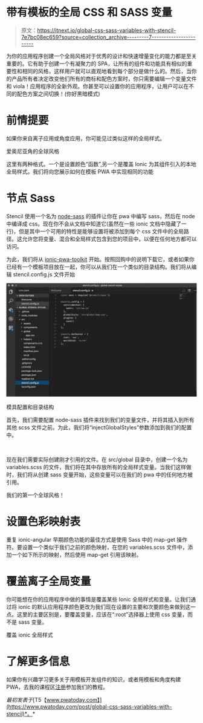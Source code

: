 # 带有模板的全局 CSS 和 SASS 变量

> 原文：<https://itnext.io/global-css-sass-variables-with-stencil-7e7bc08ec659?source=collection_archive---------7----------------------->

为你的应用程序创建一个全局风格对于优秀的设计和快速增量变化的能力都是至关重要的。它有助于创建一个有凝聚力的 SPA，让所有的组件和功能具有相似的重要性和相同的风格，这样用户就可以直观地看到每个部分是做什么的。然后，当你的产品所有者决定改变他们所有的商标和配色方案时，你只需要编辑一个变量文件和 viola！应用程序的全新外观。你甚至可以设置你的应用程序，让用户可以在不同的配色方案之间切换！‍(你好黑暗模式)

# 前情提要

如果你来自离子应用或角度应用，你可能见过类似这样的全局样式。

爱奥尼亚角的全球风格

这里有两种格式。一个是设置颜色“函数”,另一个是覆盖 Ionic 为其组件引入的本地全局样式。我们将向您展示如何在模板 PWA 中实现相同的功能

# 节点 Sass

Stencil 使用一个名为 [node-sass](https://github.com/sass/node-sass) 的插件让你在 pwa 中编写 sass，然后在 node 中编译成 css。现在你不会从文档中知道它(虽然在一些 ionic 文档中隐藏了一行)，但是其中一个可用的特性是能够设置将被添加到每个 css 文件中的全局路径。这允许您将变量、混合和全局样式包含到您的项目中，以便在任何地方都可以访问。

为此，我们将从 [ionic-pwa-toolkit](https://github.com/ionic-team/ionic-pwa-toolkit) 开始。按照回购中的说明下载它，或者如果你已经有一个模板项目放在一起，你可以从我们在一个类似的目录结构。我们将从编辑 stencil.config.js 文件开始

![](img/f1946c62b4eb11d581de1ae95d80019a.png)

模具配置和目录结构

首先，我们需要配置 node-sass 插件来找到我们的变量文件，并将其插入到所有其他 scss 文件之前。为此，我们将“injectGlobalStyles”参数添加到我们的配置中。

‍

现在我们需要实际创建刚才引用的文件。在 src/global 目录中，创建一个名为 variables.scss 的文件，我们将在其中存放所有的全局样式变量。当我们这样做时，我们将从创建 sass 变量开始，这些变量可以在我们的 pwa 中的任何地方被引用。‍

我们的第一个全球风格！

# 设置色彩映射表

重复 ionic-angular 早期颜色功能的最佳方式是使用 Sass 中的 map-get 操作符。要设置一个类似于我们之前的颜色映射，在您的 variables.scss 文件中，添加一个如下所示的映射，然后使用 map-get 引用该映射。

# 覆盖离子全局变量

你可能想在你的应用程序中做的事情是覆盖某些 Ionic 全局样式和变量。让我们通过将 ionic 的默认应用程序颜色更改为我们现在设置的主要和次要颜色来做到这一点。这里的主要区别是，要覆盖变量，应该在“:root”选择器上使用 css 变量，而不是 sass 变量。

覆盖 ionic 全局样式

# 了解更多信息

如果你有兴趣学习更多关于用模板开发组件的知识，或者用模板和角度构建 PWA，去我的课程区[注册](https://www.pwatoday.com/pricing)参加我们的教程。‍

*最初发表于*[T5【www.pwatoday.com】](https://www.pwatoday.com/post/global-css-sass-variables-with-stencil)*。*
